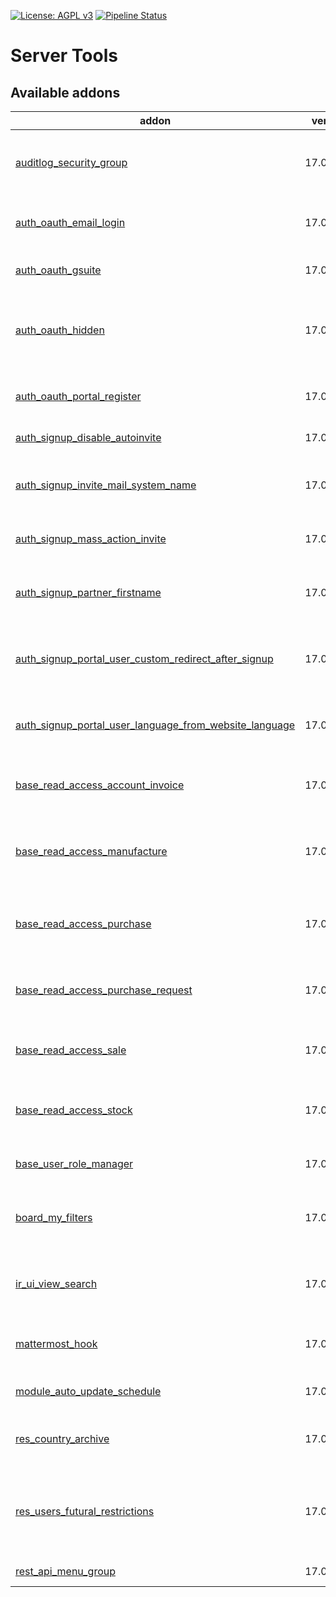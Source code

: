 [![License: AGPL v3](https://img.shields.io/badge/License-AGPL%20v3-blue.svg)](https://www.gnu.org/licenses/agpl-3.0)
[![Pipeline Status](https://gitlab.com/tawasta/odoo/server-tools/badges/17.0-dev/pipeline.svg)](https://gitlab.com/tawasta/odoo/server-tools/-/pipelines/)

Server Tools
============

[//]: # (addons)

Available addons
----------------
addon | version | maintainers | summary
--- | --- | --- | ---
[auditlog_security_group](auditlog_security_group/) | 17.0.1.0.0 |  | Add a new security group that allows users to read auditlogs
[auth_oauth_email_login](auth_oauth_email_login/) | 17.0.1.0.0 |  | Find correct user with email when logging in with oAuth2
[auth_oauth_gsuite](auth_oauth_gsuite/) | 17.0.1.0.0 |  | Adds Google G Suite specific options
[auth_oauth_hidden](auth_oauth_hidden/) | 17.0.1.0.0 |  | Adds a parameter for OAuth providers to allow hiding them
[auth_oauth_portal_register](auth_oauth_portal_register/) | 17.0.1.0.0 |  | Enables registering with OAuth without opening signup
[auth_signup_disable_autoinvite](auth_signup_disable_autoinvite/) | 17.0.1.0 |  | Disable signup auto invite
[auth_signup_invite_mail_system_name](auth_signup_invite_mail_system_name/) | 17.0.1.0 |  | Adds field to res.company to define system name. Changes invite mail.
[auth_signup_mass_action_invite](auth_signup_mass_action_invite/) | 17.0.1.0.1 |  | Send invite mail with mass action
[auth_signup_partner_firstname](auth_signup_partner_firstname/) | 17.0.1.0.0 |  | Ask user for their firstname and lastname when registering
[auth_signup_portal_user_custom_redirect_after_signup](auth_signup_portal_user_custom_redirect_after_signup/) | 17.0.1.0.0 |  | Add support for redirecting to a user-specific page after signup email
[auth_signup_portal_user_language_from_website_language](auth_signup_portal_user_language_from_website_language/) | 17.0.1.0.0 |  | Auth Signup: Portal User Language from Website Language
[base_read_access_account_invoice](base_read_access_account_invoice/) | 17.0.1.0.0 |  | Adds a new group that can read invoicing model data
[base_read_access_manufacture](base_read_access_manufacture/) | 17.0.1.0.1 |  | Adds a new group that can read manufacturing-related model data
[base_read_access_purchase](base_read_access_purchase/) | 17.0.1.0.0 |  | Adds a new group that can read purchase-related model data
[base_read_access_purchase_request](base_read_access_purchase_request/) | 17.0.1.0.0 |  | Adds a new group that can read PR-related model data
[base_read_access_sale](base_read_access_sale/) | 17.0.1.0.0 |  | Adds a new group that can read sales model data
[base_read_access_stock](base_read_access_stock/) | 17.0.1.1.0 |  | Adds a new group that can read inventory-related model data
[base_user_role_manager](base_user_role_manager/) | 17.0.1.1.3 |  | Allow user to manage users and their roles
[board_my_filters](board_my_filters/) | 17.0.1.0.0 |  | Users can edit their own and shared filters from Dashboards
[ir_ui_view_search](ir_ui_view_search/) | 17.0.1.0.0 |  | Ability to search ir_ui_view by external id and module
[mattermost_hook](mattermost_hook/) | 17.0.1.0.0 |  | Adds possible to use Mattermost hooks
[module_auto_update_schedule](module_auto_update_schedule/) | 17.0.1.0.0 |  | Run Module Auto Update on a schedule
[res_country_archive](res_country_archive/) | 17.0.1.0.0 |  | Ability to archive countries and states
[res_users_futural_restrictions](res_users_futural_restrictions/) | 17.0.1.0.0 |  | Disallow other users to modify Futural users and allow only Futural users to have Admin system rights
[rest_api_menu_group](rest_api_menu_group/) | 17.0.1.0.1 |  | Rest api menu group

[//]: # (end addons)
